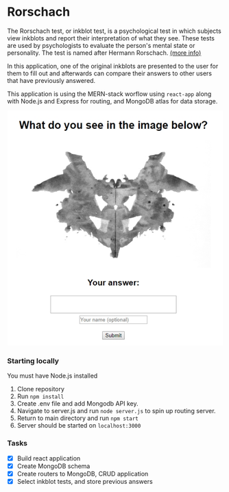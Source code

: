 # Rorschach

The Rorschach test, or inkblot test, is a psychological test in which subjects view inkblots and report their interpretation of what they see. These tests are used by psychologists to evaluate the person's mental state or personality. The test is named after Hermann Rorschach. [(more info)](https://en.wikipedia.org/wiki/Rorschach_test)

In this application, one of the original inkblots are presented to the user for them to fill out and afterwards can compare their answers to other users that have previously answered.

This application is using the MERN-stack worflow using `react-app` along with Node.js and Express for routing, and MongoDB atlas for data storage.

<img src="/rorschach_readme.jpg">

### Starting locally
You must have Node.js installed
1. Clone repository
2. Run `npm install`
3. Create .env file and add Mongodb API key.
4. Navigate to server.js and run `node server.js` to spin up routing server.
5. Return to main directory and run `npm start`
6. Server should be started on `localhost:3000`

### Tasks
- [x] Build react application
- [x] Create MongoDB schema
- [x] Create routers to MongoDB, CRUD application
- [x] Select inkblot tests, and store previous answers
